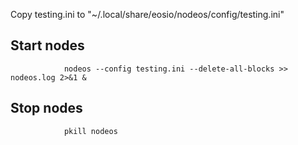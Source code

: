 Copy testing.ini to "~/.local/share/eosio/nodeos/config/testing.ini"

## Start nodes
                nodeos --config testing.ini --delete-all-blocks >> nodeos.log 2>&1 &

## Stop nodes
                pkill nodeos